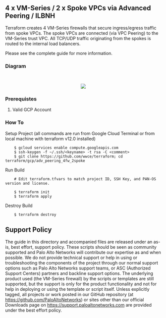 ## 4 x VM-Series / 2 x Spoke VPCs via Advanced Peering / ILBNH

Terraform creates 4 VM-Series firewalls that secure ingress/egress traffic from spoke VPCs.  The spoke VPCs are connected (via VPC Peering) to the VM-Series trust VPC. All TCP/UDP traffic originating from the spokes is routed to the internal load balancers.

Please see the complete guide for more information.

### Diagram
</br>
<p align="center">
<img src="https://raw.githubusercontent.com/wwce/terraform/master/gcp/adv_peering_4fw_2spoke/diagram.png">
</p>


### Prerequistes 
1. Valid GCP Account

### How To
Setup Project (all commands are run from Google Cloud Terminal or from local machine with terraform v12.0 installed)
```
	$ gcloud services enable compute.googleapis.com
	$ ssh-keygen -f ~/.ssh/<keyname> -t rsa -C <comment>
	$ git clone https://github.com/wwce/terraform; cd terraform/gcp/adv_peering_4fw_2spoke
```

Run Build
```
	# Edit terraform.tfvars to match project ID, SSH Key, and PAN-OS version and license.

	$ terraform init
	$ terraform apply
```

Destroy Build
```
	$ terraform destroy
```

## Support Policy
The guide in this directory and accompanied files are released under an as-is, best effort, support policy. These scripts should be seen as community supported and Palo Alto Networks will contribute our expertise as and when possible. We do not provide technical support or help in using or troubleshooting the components of the project through our normal support options such as Palo Alto Networks support teams, or ASC (Authorized Support Centers) partners and backline support options. The underlying product used (the VM-Series firewall) by the scripts or templates are still supported, but the support is only for the product functionality and not for help in deploying or using the template or script itself.
Unless explicitly tagged, all projects or work posted in our GitHub repository (at https://github.com/PaloAltoNetworks) or sites other than our official Downloads page on https://support.paloaltonetworks.com are provided under the best effort policy.
